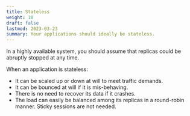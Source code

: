 ```yaml
---
title: Stateless
weight: 10
draft: false
lastmod: 2023-03-23
summary: Your applications should ideally be stateless.
---
```


In a highly available system, you should assume that replicas could be abruptly stopped at any time.

When an application is stateless:
* It can be scaled up or down at will to meet traffic demands.
* It can be bounced at will if it is mis-behaving.
* There is no need to recover its data if it crashes.
* The load can easily be balanced among its replicas in a round-robin
  manner.  Sticky sessions are not needed.